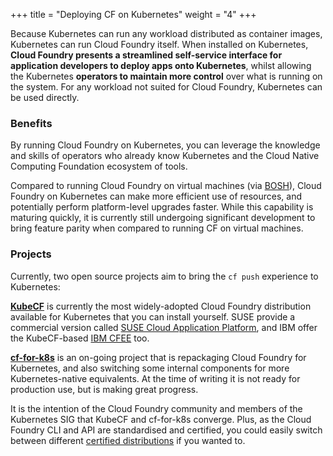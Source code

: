+++
title = "Deploying CF on Kubernetes"
weight = "4"
+++

Because Kubernetes can run any workload distributed as container images, Kubernetes can run Cloud Foundry itself. When installed on Kubernetes, **Cloud Foundry presents a streamlined self-service interface for application developers to deploy apps onto Kubernetes**, whilst allowing the Kubernetes **operators to maintain more control** over what is running on the system. For any workload not suited for Cloud Foundry, Kubernetes can be used directly.

### Benefits

By running Cloud Foundry on Kubernetes, you can leverage the knowledge and skills of operators who already know Kubernetes and the Cloud Native Computing Foundation ecosystem of tools.

Compared to running Cloud Foundry on virtual machines (via [BOSH](https://bosh.io)), Cloud Foundry on Kubernetes can make more efficient use of resources, and potentially perform platform-level upgrades faster. While this capability is maturing quickly, it is currently still undergoing significant development to bring feature parity when compared to running CF on virtual machines.

### Projects

Currently, two open source projects aim to bring the `cf push` experience to Kubernetes:

**[KubeCF](https://github.com/cloudfoundry-incubator/kubecf)** is currently the most widely-adopted Cloud Foundry distribution available for Kubernetes that you can install yourself. SUSE provide a commercial version called [SUSE Cloud Application Platform](https://www.suse.com/products/cloud-application-platform/), and IBM offer the KubeCF-based [IBM CFEE](https://www.ibm.com/uk-en/cloud/cloud-foundry) too.

**[cf-for-k8s](https://github.com/cloudfoundry/cf-for-k8s)** is an on-going project that is repackaging Cloud Foundry for Kubernetes, and also switching some internal components for more Kubernetes-native equivalents. At the time of writing it is not ready for production use, but is making great progress.

It is the intention of the Cloud Foundry community and members of the Kubernetes SIG that KubeCF and cf-for-k8s converge. Plus, as the Cloud Foundry CLI and API are standardised and certified, you could easily switch between different [certified distributions](https://www.cloudfoundry.org/thefoundry/#cert-distros) if you wanted to.

